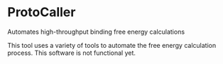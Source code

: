 # ProtoCaller
Automates high-throughput binding free energy calculations

This tool uses a variety of tools to automate the free energy calculation process. This software is not functional yet.
